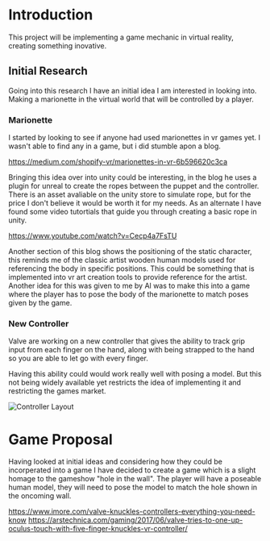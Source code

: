 # Introduction
This project will be implementing a game mechanic in virtual reality, creating something inovative.

## Initial Research
Going into this research I have an initial idea I am interested in looking into. Making a marionette in the virtual world that will be controlled by a player.

### Marionette
I started by looking to see if anyone had used marionettes in vr games yet. I wasn't able to find any in a game, but i did stumble apon a blog. 

https://medium.com/shopify-vr/marionettes-in-vr-6b596620c3ca

Bringing this idea over into unity could be interesting, in the blog he uses a plugin for unreal to create the ropes between the puppet and the controller. There is an asset avaliable on the unity store to simulate rope, but for the price I don't believe it would be worth it for my needs. 
As an alternate I have found some video tutortials that guide you through creating a basic rope in unity.

https://www.youtube.com/watch?v=Cecp4a7FsTU

Another section of this blog shows the positioning of the static character, this reminds me of the classic artist wooden human models used for referencing the body in specific positions.
This could be something that is implemented into vr art creation tools to provide reference for the artist.
Another idea for this was given to me by Al was to make this into a game where the player has to pose the body of the marionette to match poses given by the game.

### New Controller
Valve are working on a new controller that gives the ability to track grip input from each finger on the hand, along with being strapped to the hand so you are able to let go with every finger.

Having this ability could would work really well with posing a model. But this not being widely available yet restricts the idea of implementing it and restricting the games market. 

![Controller Layout](https://cdn.arstechnica.net/wp-content/uploads/2017/06/knuckles2.png)

# Game Proposal
Having looked at initial ideas and considering how they could be incorperated into a game I have decided to create a game which is a slight homage to the gameshow "hole in the wall". The player will have a poseable human model, they will need to pose the model to match the hole shown in the oncoming wall. 

https://www.imore.com/valve-knuckles-controllers-everything-you-need-know
https://arstechnica.com/gaming/2017/06/valve-tries-to-one-up-oculus-touch-with-five-finger-knuckles-vr-controller/
